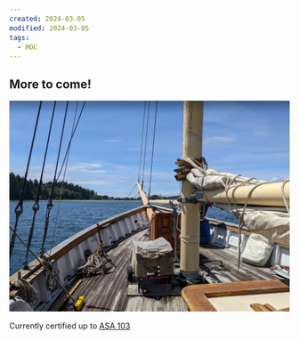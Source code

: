 ```yaml
---
created: 2024-03-05
modified: 2024-03-05
tags:
  - MOC
---
```

## More to come!

![](ATTACHMENTS/Pasted%20image%2020240305171444.png)

Currently certified up to [ASA 103](https://asa.com/certifications/)
